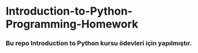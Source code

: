 # Introduction-to-Python-Programming-Homework

### Bu repo Introduction to Python kursu ödevleri için yapılmıştır.
 
